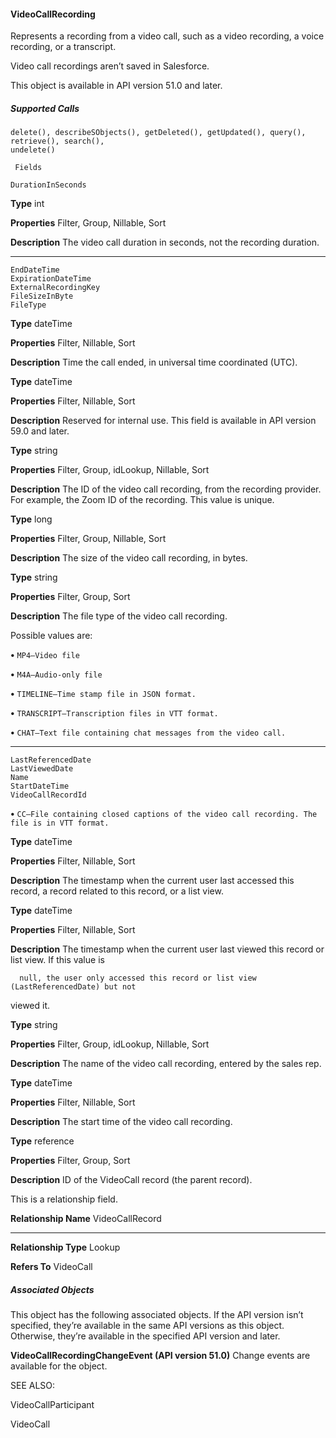 #### VideoCallRecording

Represents a recording from a video call, such as a video recording, a voice recording, or a transcript.

Video call recordings aren’t saved in Salesforce.

This object is available in API version 51.0 and later.

##### Supported Calls
```
delete(), describeSObjects(), getDeleted(), getUpdated(), query(), retrieve(), search(),
undelete()

 Fields

```
```
DurationInSeconds

```

**Type**
int

**Properties**
Filter, Group, Nillable, Sort

**Description**
The video call duration in seconds, not the recording duration.


-----

```
EndDateTime
ExpirationDateTime
ExternalRecordingKey
FileSizeInByte
FileType

```

**Type**
dateTime

**Properties**
Filter, Nillable, Sort

**Description**
Time the call ended, in universal time coordinated (UTC).

**Type**
dateTime

**Properties**
Filter, Nillable, Sort

**Description**
Reserved for internal use. This field is available in API version 59.0 and later.

**Type**
string

**Properties**
Filter, Group, idLookup, Nillable, Sort

**Description**
The ID of the video call recording, from the recording provider. For example, the Zoom ID
of the recording. This value is unique.

**Type**
long

**Properties**
Filter, Group, Nillable, Sort

**Description**
The size of the video call recording, in bytes.

**Type**
string

**Properties**
Filter, Group, Sort

**Description**
The file type of the video call recording.

Possible values are:

**•** `MP4—Video file`

**•** `M4A—Audio-only file`

**•** `TIMELINE—Time stamp file in JSON format.`

**•** `TRANSCRIPT—Transcription files in VTT format.`

**•** `CHAT—Text file containing chat messages from the video call.`


-----

```
LastReferencedDate
LastViewedDate
Name
StartDateTime
VideoCallRecordId

```


**•** `CC—File containing closed captions of the video call recording. The file is in VTT format.`

**Type**
dateTime

**Properties**
Filter, Nillable, Sort

**Description**
The timestamp when the current user last accessed this record, a record related to this record,
or a list view.

**Type**
dateTime

**Properties**
Filter, Nillable, Sort

**Description**
The timestamp when the current user last viewed this record or list view. If this value is
```
  null, the user only accessed this record or list view (LastReferencedDate) but not

```
viewed it.

**Type**
string

**Properties**
Filter, Group, idLookup, Nillable, Sort

**Description**
The name of the video call recording, entered by the sales rep.

**Type**
dateTime

**Properties**
Filter, Nillable, Sort

**Description**
The start time of the video call recording.

**Type**
reference

**Properties**
Filter, Group, Sort

**Description**
ID of the VideoCall record (the parent record).

This is a relationship field.

**Relationship Name**
VideoCallRecord


-----

**Relationship Type**
Lookup

**Refers To**
VideoCall

##### Associated Objects

This object has the following associated objects. If the API version isn’t specified, they’re available in the same API versions as this object.
Otherwise, they’re available in the specified API version and later.

**VideoCallRecordingChangeEvent (API version 51.0)**
Change events are available for the object.

SEE ALSO:

VideoCallParticipant

VideoCall
